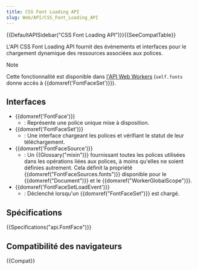 ```yaml
---
title: CSS Font Loading API
slug: Web/API/CSS_Font_Loading_API
---
```


{{DefaultAPISidebar("CSS Font Loading API")}}{{SeeCompatTable}}

L'API CSS Font Loading API fournit des évènements et interfaces pour le chargement dynamique des ressources associées aux polices.

> [!NOTE]
> Cette fonctionnalité est disponible dans [l'API Web Workers](/fr/docs/Web/API/Web_Workers_API) (`self.fonts` donne accès à {{domxref('FontFaceSet')}}).

## Interfaces

- {{domxref('FontFace')}}
  - : Représente une police unique mise à disposition.
- {{domxref('FontFaceSet')}}
  - : Une interface chargeant les polices et vérifiant le statut de leur téléchargement.
- {{domxref('FontFaceSource')}}
  - : Un {{Glossary("mixin")}} fournissant toutes les polices utilisées dans les opérations liées aux polices, à moins qu'elles ne soient définies autrement. Cela définit la propriété {{domxref("FontFaceSources.fonts")}} disponible pour le {{domxref("Document")}} et le {{domxref("WorkerGlobalScope")}}.
- {{domxref('FontFaceSetLoadEvent')}}
  - : Déclenché lorsqu'un {{domxref("FontFaceSet")}} est chargé.

## Spécifications

{{Specifications("api.FontFace")}}

## Compatibilité des navigateurs

{{Compat}}
